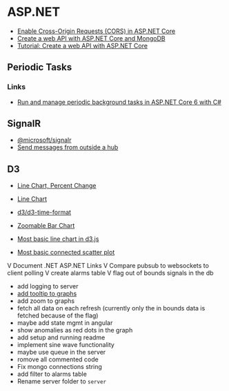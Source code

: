 # ASP.NET
- [Enable Cross-Origin Requests (CORS) in ASP.NET Core](https://learn.microsoft.com/en-us/aspnet/core/security/cors?view=aspnetcore-7.0)
- [Create a web API with ASP.NET Core and MongoDB](https://learn.microsoft.com/en-us/aspnet/core/tutorials/first-mongo-app?view=aspnetcore-6.0&tabs=visual-studio)
- [Tutorial: Create a web API with ASP.NET Core](https://learn.microsoft.com/en-us/aspnet/core/tutorials/first-web-api?view=aspnetcore-6.0&tabs=visual-studio)

## Periodic Tasks
### Links
- [Run and manage periodic background tasks in ASP.NET Core 6 with C#](https://medium.com/medialesson/run-and-manage-periodic-background-tasks-in-asp-net-core-6-with-c-578a31f4b7a3)

## SignalR
- [@microsoft/signalr](https://www.npmjs.com/package/@microsoft/signalr)
- [Send messages from outside a hub](https://learn.microsoft.com/en-us/aspnet/core/signalr/hubcontext?view=aspnetcore-6.0)

## D3
- [Line Chart, Percent Change](https://observablehq.com/@d3/gallery?collection=@observablehq/visualization)
- [Line Chart](https://observablehq.com/@d3/line-chart)
- [d3/d3-time-format](https://github.com/d3/d3-time-format)
- [Zoomable Bar Chart](https://observablehq.com/@d3/zoomable-bar-chart)

- [Most basic line chart in d3.js](https://d3-graph-gallery.com/graph/line_basic.html)
- [Most basic connected scatter plot](https://d3-graph-gallery.com/graph/connectedscatter_basic.html)

V Document .NET ASP.NET Links
V Compare pubsub to websockets to client polling
V create alarms table
V flag out of bounds signals in the db

- add logging to server
- [add tooltip to graphs](https://observablehq.com/@d3/line-with-tooltip)
- add zoom to graphs
- fetch all data on each refresh (currently only the in bounds data is fetched because of the flag)
- maybe add state mgmt in angular
- show anomalies as red dots in the graph
- add setup and running readme
- implement sine wave functionality
- maybe use queue in the server
- romove all commented code
- Fix mongo connections string
- add filter to alarms table
- Rename server folder to `server`